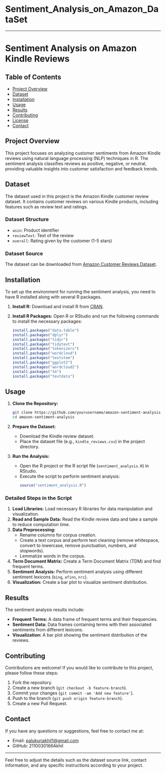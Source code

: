 # Sentiment_Analysis_on_Amazon_DataSet

---

# Sentiment Analysis on Amazon Kindle Reviews

## Table of Contents
- [Project Overview](#project-overview)
- [Dataset](#dataset)
- [Installation](#installation)
- [Usage](#usage)
- [Results](#results)
- [Contributing](#contributing)
- [License](#license)
- [Contact](#contact)

## Project Overview
This project focuses on analyzing customer sentiments from Amazon Kindle reviews using natural language processing (NLP) techniques in R. The sentiment analysis classifies reviews as positive, negative, or neutral, providing valuable insights into customer satisfaction and feedback trends.

## Dataset
The dataset used in this project is the Amazon Kindle customer review dataset. It contains customer reviews on various Kindle products, including features such as review text and ratings.

### Dataset Structure
- `asin`: Product identifier
- `reviewText`: Text of the review
- `overall`: Rating given by the customer (1-5 stars)

### Dataset Source
The dataset can be downloaded from [Amazon Customer Reviews Dataset](https://registry.opendata.aws/amazon-reviews/).

## Installation
To set up the environment for running the sentiment analysis, you need to have R installed along with several R packages.

1. **Install R:** Download and install R from [CRAN](https://cran.r-project.org/).

2. **Install R Packages:** Open R or RStudio and run the following commands to install the necessary packages:
    ```R
    install.packages("data.table")
    install.packages("dplyr")
    install.packages("tidyr")
    install.packages("tidytext")
    install.packages("tokenizers")
    install.packages("wordcloud")
    install.packages("textstem")
    install.packages("ggplot2")
    install.packages("wordcloud2")
    install.packages("tm")
    install.packages("textdata")
    ```

## Usage
1. **Clone the Repository:**
   ```bash
   git clone https://github.com/yourusername/amazon-sentiment-analysis.git
   cd amazon-sentiment-analysis
   ```

2. **Prepare the Dataset:**
   - Download the Kindle review dataset.
   - Place the dataset file (e.g., `kindle_reviews.csv`) in the project directory.

3. **Run the Analysis:**
   - Open the R project or the R script file (`sentiment_analysis.R`) in RStudio.
   - Execute the script to perform sentiment analysis:
     ```R
     source("sentiment_analysis.R")
     ```

### Detailed Steps in the Script
1. **Load Libraries:** Load necessary R libraries for data manipulation and visualization.
2. **Read and Sample Data:** Read the Kindle review data and take a sample to reduce computation time.
3. **Data Preprocessing:**
   - Rename columns for corpus creation.
   - Create a text corpus and perform text cleaning (remove whitespace, convert to lowercase, remove punctuation, numbers, and stopwords).
   - Lemmatize words in the corpus.
4. **Term Document Matrix:** Create a Term Document Matrix (TDM) and find frequent terms.
5. **Sentiment Analysis:** Perform sentiment analysis using different sentiment lexicons (`bing`, `afinn`, `nrc`).
6. **Visualization:** Create a bar plot to visualize sentiment distribution.

## Results
The sentiment analysis results include:
- **Frequent Terms:** A data frame of frequent terms and their frequencies.
- **Sentiment Data:** Data frames containing terms with their associated sentiments from different lexicons.
- **Visualization:** A bar plot showing the sentiment distribution of the reviews.

## Contributing
Contributions are welcome! If you would like to contribute to this project, please follow these steps:
1. Fork the repository.
2. Create a new branch (`git checkout -b feature-branch`).
3. Commit your changes (`git commit -am 'Add new feature'`).
4. Push to the branch (`git push origin feature-branch`).
5. Create a new Pull Request.


## Contact
If you have any questions or suggestions, feel free to contact me at:
- Email: palukuriakhil1@gmail.com
- GitHub: 2110030166Akhil

---

Feel free to adjust the details such as the dataset source link, contact information, and any specific instructions according to your project.
